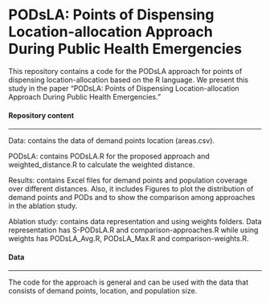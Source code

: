 # PODsLA: Points of Dispensing Location-allocation Approach During Public Health Emergencies
This repository contains a code for the PODsLA approach for points of dispensing location-allocation based on the R language. We present this study in the paper “PODsLA: Points of Dispensing Location-allocation Approach During Public Health Emergencies.”

#### **Repository content**
------------------
Data: contains the data of demand points location (areas.csv).

PODsLA: contains PODsLA.R for the proposed approach and weighted_distance.R to calculate the weighted distance.

Results: contains Excel files for demand points and population coverage over different distances. Also, it includes Figures to plot the distribution of demand points and PODs and to show the comparison among approaches in the ablation study.

Ablation study: contains data representation and using weights folders. Data representation has S-PODsLA.R and comparison-approaches.R while using weights has PODsLA_Avg.R, PODsLA_Max.R and comparison-weights.R. 

#### **Data**
------------------
The code for the approach is general and can be used with the data that consists of demand points, location, and population size. 
